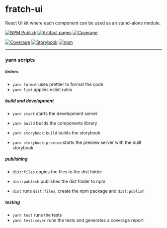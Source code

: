 # fratch-ui

React UI kit where each component can be used as an stand-alone module.

[![NPM Publish](https://github.com/JR-NodePI/fratch-ui/actions/workflows/npm-publish.yml/badge.svg)](https://github.com/JR-NodePI/fratch-ui/actions/workflows/npm-publish.yml) [![Artifact pages](https://github.com/JR-NodePI/fratch-ui/actions/workflows/artifact-pages.yml/badge.svg)](https://github.com/JR-NodePI/fratch-ui/actions/workflows/artifact-pages.yml) [![Coverage](https://github.com/JR-NodePI/fratch-ui/actions/workflows/coverage.yml/badge.svg)](https://github.com/JR-NodePI/fratch-ui/actions/workflows/coverage.yml)

[![Coverage](https://img.shields.io/badge/-Coverage-86b91a?style=for-the-badge&logo=vitest&logoColor=fff089)](https://jr-nodepi.github.io/fratch-ui/coverage/) [![Storybook](https://img.shields.io/badge/-Storybook-FF4785?style=for-the-badge&logo=storybook&logoColor=white)](https://jr-nodepi.github.io/fratch-ui/storybook/) [![npm](https://img.shields.io/badge/-npm-c12127?style=for-the-badge&logo=npm&logoColor=white)](https://www.npmjs.com/package/fratch-ui)

---

### yarn scripts

##### linters

- `yarn format` uses prettier to format the code
- `yarn lint` applies eslint rules

##### build and development

- `yarn start`
  starts the development server

- `yarn build`
  builds the components library

- `yarn storybook:build`
  builds the storybook

- `yarn storybook:preview`
  starts the preview server with the built storybook

##### publishing

- `dist:files`
  copies the files to the dist folder

- `dist:publish`
  publishes the dist folder to npm

- `dist`
  runs `dist:files`, create the npm package and `dist:publish`

##### testing

- `yarn test`
  runs the tests
- `yarn test:cover`
  runs the tests and generates a coverage report
